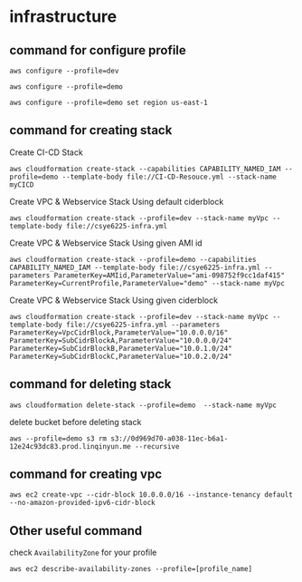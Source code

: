 # infrastructure


## command for configure profile
```
aws configure --profile=dev

aws configure --profile=demo

aws configure --profile=demo set region us-east-1
```

## command for creating stack
Create CI-CD Stack
```
aws cloudformation create-stack --capabilities CAPABILITY_NAMED_IAM --profile=demo --template-body file://CI-CD-Resouce.yml --stack-name myCICD
```

Create VPC & Webservice Stack Using default ciderblock
```
aws cloudformation create-stack --profile=dev --stack-name myVpc --template-body file://csye6225-infra.yml
```

Create VPC & Webservice Stack Using given AMI id
```
aws cloudformation create-stack --profile=demo --capabilities CAPABILITY_NAMED_IAM --template-body file://csye6225-infra.yml --parameters ParameterKey=AMIid,ParameterValue="ami-098752f9cc1daf415" ParameterKey=CurrentProfile,ParameterValue="demo" --stack-name myVpc
```

Create VPC & Webservice Stack Using given ciderblock
```
aws cloudformation create-stack --profile=dev --stack-name myVpc --template-body file://csye6225-infra.yml --parameters ParameterKey=VpcCidrBlock,ParameterValue="10.0.0.0/16" ParameterKey=SubCidrBlockA,ParameterValue="10.0.0.0/24" ParameterKey=SubCidrBlockB,ParameterValue="10.0.1.0/24" ParameterKey=SubCidrBlockC,ParameterValue="10.0.2.0/24" 
```

## command for deleting stack
```
aws cloudformation delete-stack --profile=demo  --stack-name myVpc
```

delete bucket before deleting stack
```
aws --profile=demo s3 rm s3://0d969d70-a038-11ec-b6a1-12e24c93dc83.prod.linqinyun.me --recursive
```

## command for creating vpc
```
aws ec2 create-vpc --cidr-block 10.0.0.0/16 --instance-tenancy default --no-amazon-provided-ipv6-cidr-block
```

## Other useful command
check ```AvailabilityZone``` for your profile
```
aws ec2 describe-availability-zones --profile=[profile_name]
```

 